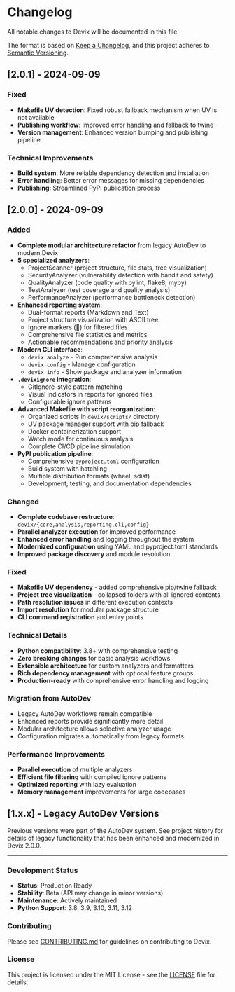# Changelog

All notable changes to Devix will be documented in this file.

The format is based on [Keep a Changelog](https://keepachangelog.com/en/1.0.0/),
and this project adheres to [Semantic Versioning](https://semver.org/spec/v2.0.0.html).

## [2.0.1] - 2024-09-09

### Fixed
- **Makefile UV detection**: Fixed robust fallback mechanism when UV is not available
- **Publishing workflow**: Improved error handling and fallback to twine
- **Version management**: Enhanced version bumping and publishing pipeline

### Technical Improvements
- **Build system**: More reliable dependency detection and installation
- **Error handling**: Better error messages for missing dependencies
- **Publishing**: Streamlined PyPI publication process


## [2.0.0] - 2024-09-09

### Added
- **Complete modular architecture refactor** from legacy AutoDev to modern Devix
- **5 specialized analyzers**:
  - ProjectScanner (project structure, file stats, tree visualization)
  - SecurityAnalyzer (vulnerability detection with bandit and safety)
  - QualityAnalyzer (code quality with pylint, flake8, mypy)
  - TestAnalyzer (test coverage and quality analysis)
  - PerformanceAnalyzer (performance bottleneck detection)
- **Enhanced reporting system**:
  - Dual-format reports (Markdown and Text)
  - Project structure visualization with ASCII tree
  - Ignore markers (🚫) for filtered files
  - Comprehensive file statistics and metrics
  - Actionable recommendations and priority analysis
- **Modern CLI interface**:
  - `devix analyze` - Run comprehensive analysis
  - `devix config` - Manage configuration
  - `devix info` - Show package and analyzer information
- **`.devixignore` integration**:
  - GitIgnore-style pattern matching
  - Visual indicators in reports for ignored files
  - Configurable ignore patterns
- **Advanced Makefile with script reorganization**:
  - Organized scripts in `devix/scripts/` directory
  - UV package manager support with pip fallback
  - Docker containerization support
  - Watch mode for continuous analysis
  - Complete CI/CD pipeline simulation
- **PyPI publication pipeline**:
  - Comprehensive `pyproject.toml` configuration
  - Build system with hatchling
  - Multiple distribution formats (wheel, sdist)
  - Development, testing, and documentation dependencies

### Changed
- **Complete codebase restructure**: `devix/{core,analysis,reporting,cli,config}`
- **Parallel analyzer execution** for improved performance
- **Enhanced error handling** and logging throughout the system
- **Modernized configuration** using YAML and pyproject.toml standards
- **Improved package discovery** and module resolution

### Fixed
- **Makefile UV dependency** - added comprehensive pip/twine fallback
- **Project tree visualization** - collapsed folders with all ignored contents
- **Path resolution issues** in different execution contexts
- **Import resolution** for modular package structure
- **CLI command registration** and entry points

### Technical Details
- **Python compatibility**: 3.8+ with comprehensive testing
- **Zero breaking changes** for basic analysis workflows
- **Extensible architecture** for custom analyzers and formatters
- **Rich dependency management** with optional feature groups
- **Production-ready** with comprehensive error handling and logging

### Migration from AutoDev
- Legacy AutoDev workflows remain compatible
- Enhanced reports provide significantly more detail
- Modular architecture allows selective analyzer usage
- Configuration migrates automatically from legacy formats

### Performance Improvements
- **Parallel execution** of multiple analyzers
- **Efficient file filtering** with compiled ignore patterns
- **Optimized reporting** with lazy evaluation
- **Memory management** improvements for large codebases

## [1.x.x] - Legacy AutoDev Versions

Previous versions were part of the AutoDev system. See project history for details of legacy functionality that has been enhanced and modernized in Devix 2.0.0.

---

### Development Status

- **Status**: Production Ready
- **Stability**: Beta (API may change in minor versions)
- **Maintenance**: Actively maintained
- **Python Support**: 3.8, 3.9, 3.10, 3.11, 3.12

### Contributing

Please see [CONTRIBUTING.md](CONTRIBUTING.md) for guidelines on contributing to Devix.

### License

This project is licensed under the MIT License - see the [LICENSE](LICENSE) file for details.
